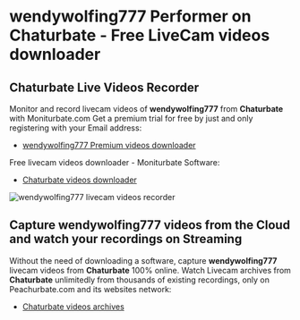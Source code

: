 # wendywolfing777 Performer on Chaturbate - Free LiveCam videos downloader

## Chaturbate Live Videos Recorder

Monitor and record livecam videos of **wendywolfing777** from **Chaturbate** with Moniturbate.com
Get a premium trial for free by just and only registering with your Email address:
* [wendywolfing777 Premium videos downloader](https://moniturbate.com/request-demo-licence-key.html)

Free livecam videos downloader - Moniturbate Software:
* [Chaturbate videos downloader](https://moniturbate.com/moniturbate-download-software.html)

![wendywolfing777 livecam videos recorder](https://peachurnet.com/templates/moniturbate-software.png)


## Capture wendywolfing777 videos from the Cloud and watch your recordings on Streaming

Without the need of downloading a software, capture **wendywolfing777** livecam videos from **Chaturbate** 100% online.
Watch Livecam archives from **Chaturbate** unlimitedly from thousands of existing recordings, only on Peachurbate.com and its websites network:
* [Chaturbate videos archives](https://peachurnet.com/)